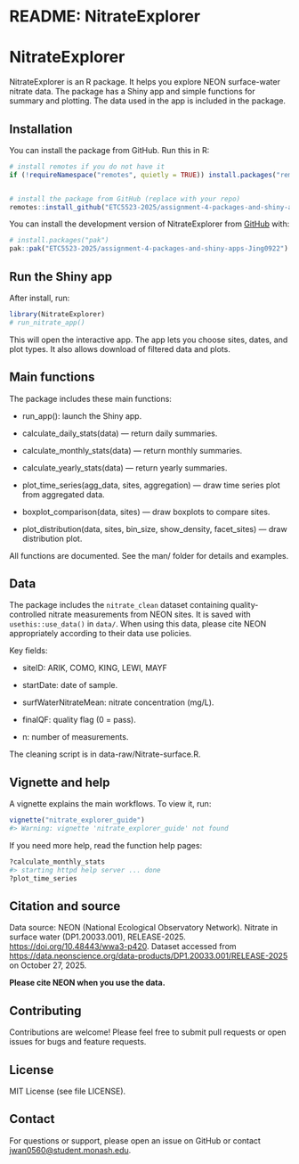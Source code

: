 README: NitrateExplorer
================

<!-- README.md is generated from README.Rmd. Please edit that file -->

# NitrateExplorer

<!-- badges: start -->

<!-- badges: end -->

NitrateExplorer is an R package. It helps you explore NEON surface-water
nitrate data. The package has a Shiny app and simple functions for
summary and plotting. The data used in the app is included in the
package.

## Installation

You can install the package from GitHub. Run this in R:

``` r
# install remotes if you do not have it
if (!requireNamespace("remotes", quietly = TRUE)) install.packages("remotes")


# install the package from GitHub (replace with your repo)
remotes::install_github("ETC5523-2025/assignment-4-packages-and-shiny-apps-Jing0922")
```

You can install the development version of NitrateExplorer from
[GitHub](https://github.com/) with:

``` r
# install.packages("pak")
pak::pak("ETC5523-2025/assignment-4-packages-and-shiny-apps-Jing0922")
```

## Run the Shiny app

After install, run:

``` r
library(NitrateExplorer)
# run_nitrate_app()
```

This will open the interactive app. The app lets you choose sites,
dates, and plot types. It also allows download of filtered data and
plots.

## Main functions

The package includes these main functions:

- run_app(): launch the Shiny app.

- calculate_daily_stats(data) — return daily summaries.

- calculate_monthly_stats(data) — return monthly summaries.

- calculate_yearly_stats(data) — return yearly summaries.

- plot_time_series(agg_data, sites, aggregation) — draw time series plot
  from aggregated data.

- boxplot_comparison(data, sites) — draw boxplots to compare sites.

- plot_distribution(data, sites, bin_size, show_density, facet_sites) —
  draw distribution plot.

All functions are documented. See the man/ folder for details and
examples.

## Data

The package includes the `nitrate_clean` dataset containing
quality-controlled nitrate measurements from NEON sites. It is saved
with `usethis::use_data()` in `data/`. When using this data, please cite
NEON appropriately according to their data use policies.

Key fields:

- siteID: ARIK, COMO, KING, LEWI, MAYF

- startDate: date of sample.

- surfWaterNitrateMean: nitrate concentration (mg/L).

- finalQF: quality flag (0 = pass).

- n: number of measurements.

The cleaning script is in data-raw/Nitrate-surface.R.

## Vignette and help

A vignette explains the main workflows. To view it, run:

``` r
vignette("nitrate_explorer_guide")
#> Warning: vignette 'nitrate_explorer_guide' not found
```

If you need more help, read the function help pages:

``` r
?calculate_monthly_stats
#> starting httpd help server ... done
?plot_time_series
```

## Citation and source

Data source: NEON (National Ecological Observatory Network). Nitrate in
surface water (DP1.20033.001), RELEASE-2025.
<https://doi.org/10.48443/wwa3-p420>. Dataset accessed from
<https://data.neonscience.org/data-products/DP1.20033.001/RELEASE-2025>
on October 27, 2025.

**Please cite NEON when you use the data.**

## Contributing

Contributions are welcome! Please feel free to submit pull requests or
open issues for bugs and feature requests.

## License

MIT License (see file LICENSE).

## Contact

For questions or support, please open an issue on GitHub or contact
jwan0560@student.monash.edu.
